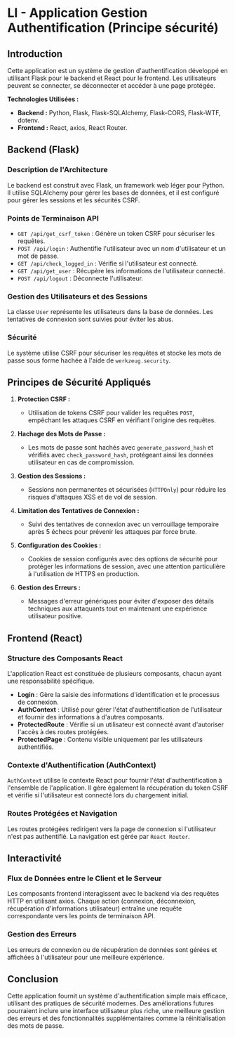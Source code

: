 # LI - Application Gestion Authentification (Principe sécurité)

## Introduction

Cette application est un système de gestion d'authentification développé en utilisant Flask pour le backend et React pour le frontend. Les utilisateurs peuvent se connecter, se déconnecter et accéder à une page protégée.

**Technologies Utilisées :**

- **Backend :** Python, Flask, Flask-SQLAlchemy, Flask-CORS, Flask-WTF, dotenv.
- **Frontend :** React, axios, React Router.

## Backend (Flask)

### Description de l'Architecture

Le backend est construit avec Flask, un framework web léger pour Python. Il utilise SQLAlchemy pour gérer les bases de données, et il est configuré pour gérer les sessions et les sécurités CSRF.

### Points de Terminaison API

- `GET /api/get_csrf_token` : Génère un token CSRF pour sécuriser les requêtes.
- `POST /api/login` : Authentifie l'utilisateur avec un nom d'utilisateur et un mot de passe.
- `GET /api/check_logged_in` : Vérifie si l'utilisateur est connecté.
- `GET /api/get_user` : Récupère les informations de l'utilisateur connecté.
- `POST /api/logout` : Déconnecte l'utilisateur.

### Gestion des Utilisateurs et des Sessions

La classe `User` représente les utilisateurs dans la base de données. Les tentatives de connexion sont suivies pour éviter les abus.

### Sécurité

Le système utilise CSRF pour sécuriser les requêtes et stocke les mots de passe sous forme hachée à l'aide de `werkzeug.security`.

## Principes de Sécurité Appliqués

1. **Protection CSRF :**
   
   - Utilisation de tokens CSRF pour valider les requêtes `POST`, empêchant les attaques CSRF en vérifiant l'origine des requêtes.

2. **Hachage des Mots de Passe :**
   
   - Les mots de passe sont hachés avec `generate_password_hash` et vérifiés avec `check_password_hash`, protégeant ainsi les données utilisateur en cas de compromission.

3. **Gestion des Sessions :**
   
   - Sessions non permanentes et sécurisées (`HTTPOnly`) pour réduire les risques d'attaques XSS et de vol de session.

4. **Limitation des Tentatives de Connexion :**
   
   - Suivi des tentatives de connexion avec un verrouillage temporaire après 5 échecs pour prévenir les attaques par force brute.

5. **Configuration des Cookies :**
   
   - Cookies de session configurés avec des options de sécurité pour protéger les informations de session, avec une attention particulière à l'utilisation de HTTPS en production.

6. **Gestion des Erreurs :**
   
   - Messages d'erreur génériques pour éviter d'exposer des détails techniques aux attaquants tout en maintenant une expérience utilisateur positive.

## Frontend (React)

### Structure des Composants React

L'application React est constituée de plusieurs composants, chacun ayant une responsabilité spécifique.

- **Login** : Gère la saisie des informations d'identification et le processus de connexion.
- **AuthContext** : Utilisé pour gérer l'état d'authentification de l'utilisateur et fournir des informations à d'autres composants.
- **ProtectedRoute** : Vérifie si un utilisateur est connecté avant d'autoriser l'accès à des routes protégées.
- **ProtectedPage** : Contenu visible uniquement par les utilisateurs authentifiés.

### Contexte d'Authentification (AuthContext)

`AuthContext` utilise le contexte React pour fournir l'état d'authentification à l'ensemble de l'application. Il gère également la récupération du token CSRF et vérifie si l'utilisateur est connecté lors du chargement initial.

### Routes Protégées et Navigation

Les routes protégées redirigent vers la page de connexion si l'utilisateur n'est pas authentifié. La navigation est gérée par `React Router`.

## Interactivité

### Flux de Données entre le Client et le Serveur

Les composants frontend interagissent avec le backend via des requêtes HTTP en utilisant axios. Chaque action (connexion, déconnexion, récupération d'informations utilisateur) entraîne une requête correspondante vers les points de terminaison API.

### Gestion des Erreurs

Les erreurs de connexion ou de récupération de données sont gérées et affichées à l'utilisateur pour une meilleure expérience.

## Conclusion

Cette application fournit un système d'authentification simple mais efficace, utilisant des pratiques de sécurité modernes. Des améliorations futures pourraient inclure une interface utilisateur plus riche, une meilleure gestion des erreurs et des fonctionnalités supplémentaires comme la réinitialisation des mots de passe.
